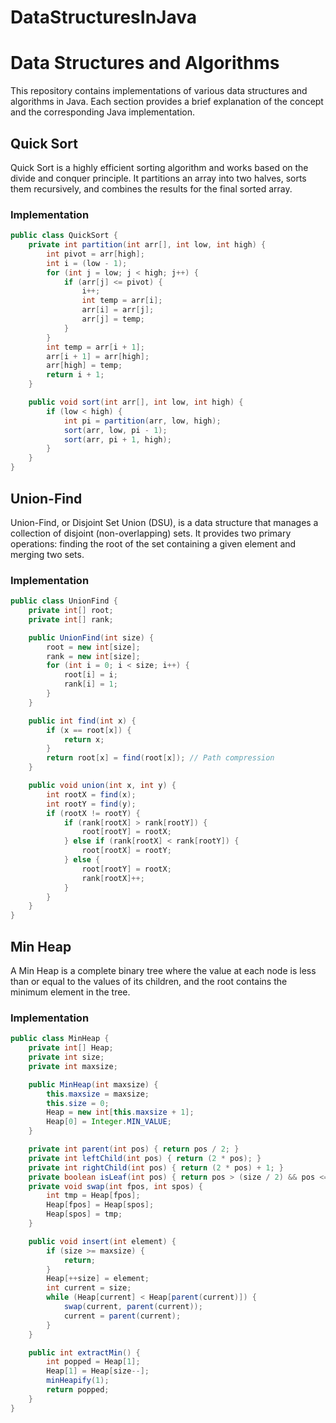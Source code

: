# DataStructuresInJava

# Data Structures and Algorithms

This repository contains implementations of various data structures and algorithms in Java. Each section provides a brief explanation of the concept and the corresponding Java implementation.

## Quick Sort

Quick Sort is a highly efficient sorting algorithm and works based on the divide and conquer principle. It partitions an array into two halves, sorts them recursively, and combines the results for the final sorted array.

### Implementation

```java
public class QuickSort {
    private int partition(int arr[], int low, int high) {
        int pivot = arr[high];
        int i = (low - 1);
        for (int j = low; j < high; j++) {
            if (arr[j] <= pivot) {
                i++;
                int temp = arr[i];
                arr[i] = arr[j];
                arr[j] = temp;
            }
        }
        int temp = arr[i + 1];
        arr[i + 1] = arr[high];
        arr[high] = temp;
        return i + 1;
    }

    public void sort(int arr[], int low, int high) {
        if (low < high) {
            int pi = partition(arr, low, high);
            sort(arr, low, pi - 1);
            sort(arr, pi + 1, high);
        }
    }
}
```

## Union-Find

Union-Find, or Disjoint Set Union (DSU), is a data structure that manages a collection of disjoint (non-overlapping) sets. It provides two primary operations: finding the root of the set containing a given element and merging two sets.

### Implementation

```java
public class UnionFind {
    private int[] root;
    private int[] rank;

    public UnionFind(int size) {
        root = new int[size];
        rank = new int[size];
        for (int i = 0; i < size; i++) {
            root[i] = i;
            rank[i] = 1;
        }
    }

    public int find(int x) {
        if (x == root[x]) {
            return x;
        }
        return root[x] = find(root[x]); // Path compression
    }

    public void union(int x, int y) {
        int rootX = find(x);
        int rootY = find(y);
        if (rootX != rootY) {
            if (rank[rootX] > rank[rootY]) {
                root[rootY] = rootX;
            } else if (rank[rootX] < rank[rootY]) {
                root[rootX] = rootY;
            } else {
                root[rootY] = rootX;
                rank[rootX]++;
            }
        }
    }
}
```

## Min Heap

A Min Heap is a complete binary tree where the value at each node is less than or equal to the values of its children, and the root contains the minimum element in the tree.

### Implementation

```java
public class MinHeap {
    private int[] Heap;
    private int size;
    private int maxsize;

    public MinHeap(int maxsize) {
        this.maxsize = maxsize;
        this.size = 0;
        Heap = new int[this.maxsize + 1];
        Heap[0] = Integer.MIN_VALUE;
    }

    private int parent(int pos) { return pos / 2; }
    private int leftChild(int pos) { return (2 * pos); }
    private int rightChild(int pos) { return (2 * pos) + 1; }
    private boolean isLeaf(int pos) { return pos > (size / 2) && pos <= size; }
    private void swap(int fpos, int spos) {
        int tmp = Heap[fpos];
        Heap[fpos] = Heap[spos];
        Heap[spos] = tmp;
    }

    public void insert(int element) {
        if (size >= maxsize) {
            return;
        }
        Heap[++size] = element;
        int current = size;
        while (Heap[current] < Heap[parent(current)]) {
            swap(current, parent(current));
            current = parent(current);
        }
    }

    public int extractMin() {
        int popped = Heap[1];
        Heap[1] = Heap[size--];
        minHeapify(1);
        return popped;
    }
}


```
